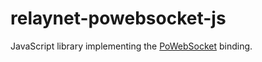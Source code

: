 # relaynet-powebsocket-js

JavaScript library implementing the [PoWebSocket](https://github.com/relaynet/specs/blob/master/rs016-powebsocket.md) binding.
